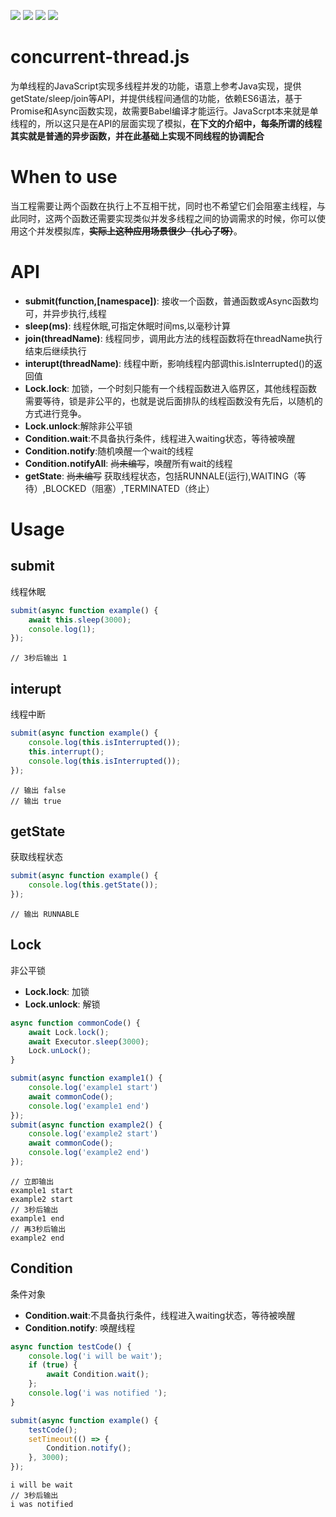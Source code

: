 ![](https://img.shields.io/badge/syntax-ES6-blue)
![](https://img.shields.io/badge/release-1.0.0-brightgreen)
![](https://img.shields.io/badge/知乎-知乎专栏有解读文章哟-blue?style=social&logo=messenger)
![](https://img.shields.io/badge/qt10000lrh-blue?style=social&logo=wechat)
# concurrent-thread.js
为单线程的JavaScript实现多线程并发的功能，语意上参考Java实现，提供getState/sleep/join等API，并提供线程间通信的功能，依赖ES6语法，基于Promise和Async函数实现，故需要Babel编译才能运行。JavaScrpt本来就是单线程的，所以这只是在API的层面实现了模拟，**在下文的介绍中，每条所谓的线程其实就是普通的异步函数，并在此基础上实现不同线程的协调配合**

# When to use
当工程需要让两个函数在执行上不互相干扰，同时也不希望它们会阻塞主线程，与此同时，这两个函数还需要实现类似并发多线程之间的协调需求的时候，你可以使用这个并发模拟库，~~**实际上这种应用场景很少（扎心了呀）**~~。

# API
+ **submit(function,[namespace])**: 接收一个函数，普通函数或Async函数均可，并异步执行,线程
+ **sleep(ms)**: 线程休眠,可指定休眠时间ms,以毫秒计算
+ **join(threadName)**: 线程同步，调用此方法的线程函数将在threadName执行结束后继续执行
+ **interupt(threadName)**: 线程中断，影响线程内部调this.isInterrupted()的返回值
+ **Lock.lock**: 加锁，一个时刻只能有一个线程函数进入临界区，其他线程函数需要等待，锁是非公平的，也就是说后面排队的线程函数没有先后，以随机的方式进行竞争。
+ **Lock.unlock**:解除非公平锁
+ **Condition.wait**:不具备执行条件，线程进入waiting状态，等待被唤醒
+ **Condition.notify**:随机唤醒一个wait的线程
+ **Condition.notifyAll**: ~~尚未编写~~，唤醒所有wait的线程
+ **getState**: ~~尚未编写~~ 获取线程状态，包括RUNNALE(运行),WAITING（等待）,BLOCKED（阻塞）,TERMINATED（终止）


# Usage
## submit 
线程休眠
```js
submit(async function example() {
    await this.sleep(3000);
    console.log(1);
});
```
```
// 3秒后输出 1
```
## interupt 
线程中断
```js
submit(async function example() {
    console.log(this.isInterrupted());
    this.interrupt();
    console.log(this.isInterrupted());
});
```
```
// 输出 false 
// 输出 true
```
## getState 
获取线程状态
```js
submit(async function example() {
    console.log(this.getState());
});
```
```
// 输出 RUNNABLE
```
## Lock
非公平锁
+ **Lock.lock**: 加锁
+ **Lock.unlock**: 解锁
```js
async function commonCode() {
    await Lock.lock();
    await Executor.sleep(3000);
    Lock.unLock();
}

submit(async function example1() {
    console.log('example1 start')
    await commonCode();
    console.log('example1 end')
});
submit(async function example2() {
    console.log('example2 start')
    await commonCode();
    console.log('example2 end')
});
```
```
// 立即输出
example1 start
example2 start
// 3秒后输出
example1 end
// 再3秒后输出
example2 end
```
## Condition
条件对象
+ **Condition.wait**:不具备执行条件，线程进入waiting状态，等待被唤醒
+ **Condition.notify**: 唤醒线程
```js
async function testCode() {
    console.log('i will be wait');
    if (true) {
        await Condition.wait();
    };
    console.log('i was notified ');
}

submit(async function example() {
    testCode();
    setTimeout(() => {
        Condition.notify();
    }, 3000);
});
```
```
i will be wait
// 3秒后输出
i was notified
```
